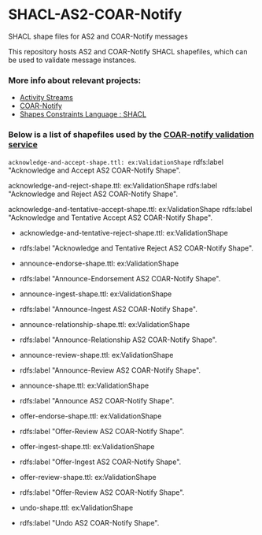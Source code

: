 # SHACL-AS2-COAR-Notify
SHACL shape files for AS2 and COAR-Notify messages

This repository hosts AS2 and COAR-Notify SHACL shapefiles, which can be used to validate message instances.

### More info about relevant projects: 
- [Activity Streams](https://www.w3.org/TR/activitystreams-core/)
- [COAR-Notify](https://www.coar-repositories.org/notify/)
- [Shapes Constraints Language : SHACL](https://www.w3.org/TR/shacl/)

### Below is a list of shapefiles used by the  [COAR-notify validation service](https://notify-inbox.info/)
`acknowledge-and-accept-shape.ttl: ex:ValidationShape`
rdfs:label "Acknowledge and Accept AS2 COAR-Notify Shape".

acknowledge-and-reject-shape.ttl: ex:ValidationShape
rdfs:label "Acknowledge and Reject AS2 COAR-Notify Shape".

acknowledge-and-tentative-accept-shape.ttl: ex:ValidationShape
rdfs:label "Acknowledge and Tentative Accept AS2 COAR-Notify Shape".

- acknowledge-and-tentative-reject-shape.ttl: ex:ValidationShape
- rdfs:label "Acknowledge and Tentative Reject AS2 COAR-Notify Shape".

- announce-endorse-shape.ttl: ex:ValidationShape
- rdfs:label "Announce-Endorsement AS2 COAR-Notify Shape".

- announce-ingest-shape.ttl: ex:ValidationShape
- rdfs:label "Announce-Ingest AS2 COAR-Notify Shape".

- announce-relationship-shape.ttl: ex:ValidationShape
- rdfs:label "Announce-Relationship AS2 COAR-Notify Shape".

- announce-review-shape.ttl: ex:ValidationShape
- rdfs:label "Announce-Review AS2 COAR-Notify Shape".

- announce-shape.ttl: ex:ValidationShape
- rdfs:label "Announce AS2 COAR-Notify Shape".

- offer-endorse-shape.ttl: ex:ValidationShape
- rdfs:label "Offer-Review AS2 COAR-Notify Shape".

- offer-ingest-shape.ttl: ex:ValidationShape
- rdfs:label "Offer-Ingest AS2 COAR-Notify Shape".

- offer-review-shape.ttl: ex:ValidationShape
- rdfs:label "Offer-Review AS2 COAR-Notify Shape".

- undo-shape.ttl: ex:ValidationShape
- rdfs:label "Undo AS2 COAR-Notify Shape".

